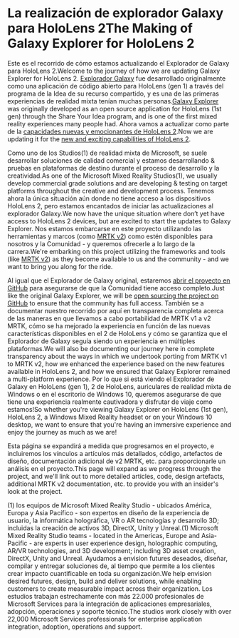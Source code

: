 # <a name="the-making-of-galaxy-explorer-for-hololens-2"></a><span data-ttu-id="e3b9e-101">La realización de explorador Galaxy para HoloLens 2</span><span class="sxs-lookup"><span data-stu-id="e3b9e-101">The Making of Galaxy Explorer for HoloLens 2</span></span>

<span data-ttu-id="e3b9e-102">Este es el recorrido de cómo estamos actualizando el Explorador de Galaxy para HoloLens 2.</span><span class="sxs-lookup"><span data-stu-id="e3b9e-102">Welcome to the journey of how we are updating Galaxy Explorer for HoloLens 2.</span></span> <span data-ttu-id="e3b9e-103">[Explorador Galaxy](https://docs.microsoft.com/en-us/windows/mixed-reality/galaxy-explorer "Explorer Galaxy") fue desarrollado originalmente como una aplicación de código abierto para HoloLens (gen 1) a través del programa de la Idea de su recurso compartido, y es una de las primeras experiencias de realidad mixta tenían muchas personas.</span><span class="sxs-lookup"><span data-stu-id="e3b9e-103">[Galaxy Explorer](https://docs.microsoft.com/en-us/windows/mixed-reality/galaxy-explorer "Galaxy Explorer") was originally developed as an open source application for HoloLens (1st gen) through the Share Your Idea program, and is one of the first mixed reality experiences many people had.</span></span> <span data-ttu-id="e3b9e-104">Ahora vamos a actualizar como parte de la [capacidades nuevas y emocionantes de HoloLens 2](https://www.microsoft.com/en-gb/hololens/hardware).</span><span class="sxs-lookup"><span data-stu-id="e3b9e-104">Now we are updating it for the [new and exciting capabilities of HoloLens 2](https://www.microsoft.com/en-gb/hololens/hardware).</span></span>

<span data-ttu-id="e3b9e-105">Como uno de los Studios(1) de realidad mixta de Microsoft, se suele desarrollar soluciones de calidad comercial y estamos desarrollando & pruebas en plataformas de destino durante el proceso de desarrollo y la creatividad.</span><span class="sxs-lookup"><span data-stu-id="e3b9e-105">As one of the Microsoft Mixed Reality Studios(1), we usually develop commercial grade solutions and are developing & testing on target platforms throughout the creative and development process.</span></span> <span data-ttu-id="e3b9e-106">Tenemos ahora la única situación aún donde no tiene acceso a los dispositivos HoloLens 2, pero estamos encantados de iniciar las actualizaciones al explorador Galaxy.</span><span class="sxs-lookup"><span data-stu-id="e3b9e-106">We now have the unique situation where don’t yet have access to HoloLens 2 devices, but are excited to start the updates to Galaxy Explorer.</span></span> <span data-ttu-id="e3b9e-107">Nos estamos embarcarse en este proyecto utilizando las herramientas y marcos (como [MRTK v2](https://microsoft.github.io/MixedRealityToolkit-Unity/Documentation/GettingStartedWithTheMRTK.html)) como estén disponibles para nosotros y la Comunidad - y queremos ofrecerle a lo largo de la carrera.</span><span class="sxs-lookup"><span data-stu-id="e3b9e-107">We're embarking on this project utilizing the frameworks and tools (like [MRTK v2](https://microsoft.github.io/MixedRealityToolkit-Unity/Documentation/GettingStartedWithTheMRTK.html)) as they become available to us and the community - and we want to bring you along for the ride.</span></span>

<span data-ttu-id="e3b9e-108">Al igual que el Explorador de Galaxy original, estaremos [abrir el proyecto en GitHub](https://github.com/Microsoft/GalaxyExplorer) para asegurarse de que la Comunidad tiene acceso completo.</span><span class="sxs-lookup"><span data-stu-id="e3b9e-108">Just like the original Galaxy Explorer, we will be [open sourcing the project on GitHub](https://github.com/Microsoft/GalaxyExplorer) to ensure that the community has full access.</span></span> <span data-ttu-id="e3b9e-109">También se a documentar nuestro recorrido por aquí en transparencia completa acerca de las maneras en que llevamos a cabo portabilidad de MRTK v1 a v2 MRTK, cómo se ha mejorado la experiencia en función de las nuevas características disponibles en el 2 de HoloLens y cómo se garantiza que el Explorador de Galaxy seguía siendo un experiencia en múltiples plataformas.</span><span class="sxs-lookup"><span data-stu-id="e3b9e-109">We will also be documenting our journey here in complete transparency about the ways in which we undertook porting from MRTK v1 to MRTK v2, how we enhanced the experience based on the new features available in HoloLens 2, and how we ensured that Galaxy Explorer remained a multi-platform experience.</span></span> <span data-ttu-id="e3b9e-110">Por lo que si está viendo el Explorador de Galaxy en HoloLens (gen 1), 2 de HoloLens, auriculares de realidad mixta de Windows o en el escritorio de Windows 10, queremos asegurarse de que tiene una experiencia realmente cautivadora y disfrutar de viaje como estamos!</span><span class="sxs-lookup"><span data-stu-id="e3b9e-110">So whether you're viewing Galaxy Explorer on HoloLens (1st gen), HoloLens 2, a Windows Mixed Reality headset or on your Windows 10 desktop, we want to ensure that you're having an immersive experience and enjoy the journey as much as we are!</span></span>

<span data-ttu-id="e3b9e-111">Esta página se expandirá a medida que progresamos en el proyecto, e incluiremos los vínculos a artículos más detallados, código, artefactos de diseño, documentación adicional de v2 MRTK, etc. para proporcionarle un análisis en el proyecto.</span><span class="sxs-lookup"><span data-stu-id="e3b9e-111">This page will expand as we progress through the project, and we'll link out to more detailed articles, code, design artefacts, additional MRTK v2 documentation, etc. to provide you with an insider's look at the project.</span></span>



<span data-ttu-id="e3b9e-112">(1) los equipos de Microsoft Mixed Reality Studio - ubicados América, Europa y Asia Pacífico - son expertos en diseño de la experiencia de usuario, la informática holográfica, VR o AR tecnologías y desarrollo 3D; incluidas la creación de activos 3D, DirectX, Unity y Unreal.</span><span class="sxs-lookup"><span data-stu-id="e3b9e-112">(1) Microsoft Mixed Reality Studio teams - located in the Americas, Europe and Asia-Pacific - are experts in user experience design, holographic computing, AR/VR technologies, and 3D development; including 3D asset creation, DirectX, Unity and Unreal.</span></span> <span data-ttu-id="e3b9e-113">Ayudamos a envision futures deseados, diseñar, compilar y entregar soluciones de, al tiempo que permite a los clientes crear impacto cuantificable en toda su organización.</span><span class="sxs-lookup"><span data-stu-id="e3b9e-113">We help envision desired futures, design, build and deliver solutions, while enabling customers to create measurable impact across their organization.</span></span> <span data-ttu-id="e3b9e-114">Los estudios trabajan estrechamente con más 22.000 profesionales de Microsoft Services para la integración de aplicaciones empresariales, adopción, operaciones y soporte técnico.</span><span class="sxs-lookup"><span data-stu-id="e3b9e-114">The studios work closely with over 22,000 Microsoft Services professionals for enterprise application integration, adoption, operations and support.</span></span>
